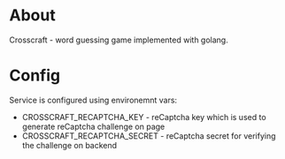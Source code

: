 # About

Crosscraft - word guessing game implemented with golang.

# Config

Service is configured using environemnt vars:
* CROSSCRAFT_RECAPTCHA_KEY - reCaptcha key which is used to generate reCaptcha challenge on page
* CROSSCRAFT_RECAPTCHA_SECRET - reCaptcha secret for verifying the challenge on backend 